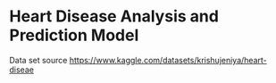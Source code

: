 # Heart Disease Analysis and Prediction Model 

Data set source https://www.kaggle.com/datasets/krishujeniya/heart-diseae
